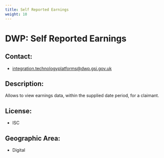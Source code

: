 ```yaml
---
title: Self Reported Earnings
weight: 10
---
```


# DWP: Self Reported Earnings

## Contact:
 - [integration.technologyplatforms@dwp.gsi.gov.uk](mailto:integration.technologyplatforms@dwp.gsi.gov.uk)

## Description:
Allows to view earnings data, within the supplied date period, for a claimant.

## License:
 - ISC

## Geographic Area:
 - Digital

